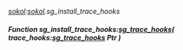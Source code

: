 _[sokol](../../modules/sokol/sokol-module.md):[sokol](../../modules/sokol/sokol-module.md).sg\_install\_trace\_hooks_
##### Function sg\_install\_trace\_hooks:[sg_trace_hooks](../../modules/sokol/sokol-sg_trace_hooks.md)( trace_hooks:[sg_trace_hooks](../../modules/sokol/sokol-sg_trace_hooks.md) Ptr )
